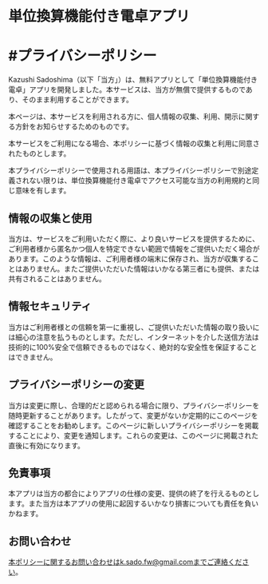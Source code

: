# 単位換算機能付き電卓アプリ
# #プライバシーポリシー
Kazushi Sadoshima（以下「当方」）は、無料アプリとして「単位換算機能付き電卓」アプリを開発しました。本サービスは、当方が無償で提供するものであり、そのまま利用することができます。

本ページは、本サービスを利用される方に、個人情報の収集、利用、開示に関する方針をお知らせするためのものです。

本サービスをご利用になる場合、本ポリシーに基づく情報の収集と利用に同意されたものとします。

本プライバシーポリシーで使用される用語は、本プライバシーポリシーで別途定義されない限りは、単位換算機能付き電卓でアクセス可能な当方の利用規約と同じ意味を有します。

## 情報の収集と使用
当方は、サービスをご利用いただく際に、より良いサービスを提供するために、ご利用者様から匿名かつ個人を特定できない範囲で情報をご提供いただく場合があります。このような情報は、ご利用者様の端末に保存され、当方が収集することはありません。またご提供いただいた情報はいかなる第三者にも提供、または共有されることはありません。

## 情報セキュリティ
当方はご利用者様との信頼を第一に重視し、ご提供いただいた情報の取り扱いには細心の注意を払うものとします。ただし、インターネットを介した送信方法は技術的に100%安全で信頼できるものではなく、絶対的な安全性を保証することはできません。

## プライバシーポリシーの変更
当方は変更に際し、合理的だと認められる場合に限り、プライバシーポリシーを随時更新することがあります。したがって、変更がないか定期的にこのページを確認することをお勧めします。このページに新しいプライバシーポリシーを掲載することにより、変更を通知します。これらの変更は、このページに掲載された直後に有効になります。

## 免責事項
本アプリは当方の都合によりアプリの仕様の変更、提供の終了を行えるものとします。また当方は本アプリの使用に起因するいかなり損害についても責任を負いかねます。

## お問い合わせ
本ポリシーに関するお問い合わせはk.sado.fw@gmail.comまでご連絡ください。
